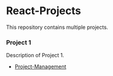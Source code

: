 # React-Projects

This repository contains multiple projects.

### Project 1

Description of Project 1.

- [Project-Management](./Project-Management/README.md)

